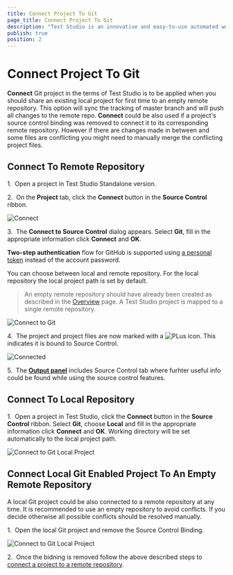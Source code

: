 ```yaml
---
title: Connect Project To Git
page_title: Connect Project To Git
description: "Test Studio is an innovative and easy-to-use automated web, WPF and load testing solution. Test Studio tests support essential technologies like ASP.NET AJAX, Silverlight, PHP and MVC. HTML5, Testing framework, functional testing, performance testing, load testing, exploratory testing, manual testing."
publish: true
position: 2
---
```

# Connect Project To Git

**Connect** Git project in the terms of Test Studio is to be applied when you should share an existing local project for first time to an empty remote repository. This option will sync the tracking of master branch and will push all changes to the remote repo. **Connect** could be also used if a project's source control binding was removed to connect it to its corresponding remote repository. However if there are changes made in between and some files are conflicting you might need to manually merge the conflicting project files.

## Connect To Remote Repository

1.&nbsp; Open a project in Test Studio Standalone version.

2.&nbsp; On the **Project** tab, click the **Connect** button in the **Source Control** ribbon.

![Connect][1]

3.&nbsp; The **Connect to Source Control** dialog appears. Select **Git**, fill in the appropriate information click **Connect** and **OK**.

**Two-step authentication** flow for GitHub is supported using <a href="/features/source-control/git/overview-git#Personal-Access-Token" target="_blank">a personal token</a> instead of the account password.

You can choose between local and remote repository. For the local repository the local project path is set by default.

> An empty remote repository should have already been created as described in the <a href="/features/source-control/git/overview-git" target="_blank">Overview</a> page. A Test Studio project is mapped to a single remote repository.

![Connect to Git][2]

4.&nbsp; The project and project files are now marked with a ![PLus][4] icon. This indicates it is bound to Source Control.

![Connected][3]

5.&nbsp; The <a href="/features/coded-steps/output-panel" target="_blank">**Output panel**</a> includes Source Control tab where furhter useful info could be found while using the source control features.

## Connect To Local Repository

1.&nbsp; Open a project in Test Studio, click the **Connect** button in the **Source Control** ribbon. Select **Git**, choose **Local** and fill in the appropriate information click **Connect** and **OK**. Working directory will be set automatically to the local project path.

![Connect to Git Local Project][5]

## Connect Local Git Enabled Project To An Empty Remote Repository

A local Git project could be also connected to a remote repository at any time. It is recommended to use an empty repository to avoid conflicts. If you decide otherwise all possible conflicts should be resolved manually.

1.&nbsp; Open the local Git project and remove the Source Control Binding.

![Connect to Git Local Project][6]

2.&nbsp; Once the bidning is removed follow the above described steps to <a href="/features/source-control/git/connect-to-git#Connect To Remote Repository" target="_blank">connect a project to a remote repository</a>.

[1]: /img/features/source-control/git/connect-to-git/fig1.png
[2]: /img/features/source-control/git/connect-to-git/fig2.png
[3]: /img/features/source-control/git/connect-to-git/fig3.png
[4]: /img/features/source-control/connect-to-tfs/fig4.png
[5]: /img/features/source-control/git/branch-management/fig1_localRepo.png
[6]: /img/features/source-control/git/connect-to-git/fig4_removeSC.png